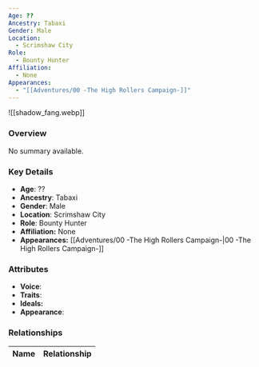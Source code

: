 ```yaml
---
Age: ??
Ancestry: Tabaxi
Gender: Male
Location:
  - Scrimshaw City
Role:
  - Bounty Hunter
Affiliation:
  - None
Appearances:
  - "[[Adventures/00 -The High Rollers Campaign-]]"
---
```


![[shadow_fang.webp]]

### Overview
No summary available.

### Key Details
- **Age**: ??
- **Ancestry**: Tabaxi
- **Gender**: Male
- **Location**: Scrimshaw City
- **Role**: Bounty Hunter
- **Affiliation:** None
- **Appearances:** [[Adventures/00 -The High Rollers Campaign-\|00 -The High Rollers Campaign-]]

### Attributes
- **Voice**: 
- **Traits**: 
- **Ideals:** 
- **Appearance**:

### Relationships

| Name  | Relationship |
| ----- | ------------ |
